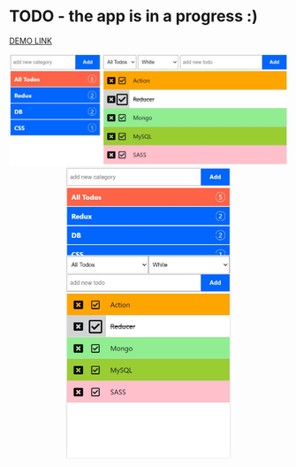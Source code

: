 
# TODO - the app is in a progress :)

[DEMO LINK](https://todo-phi-eight.vercel.app/)

<p align="center">
  <img src="./docs/two.jpg">
  <img width="300" src="./docs/one.jpg">
</p>

